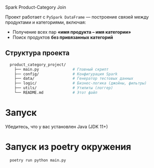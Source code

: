 Spark Product-Category Join

Проект работает с `PySpark DataFrame` — построение связей между продуктами и категориями, включая:

- Получение всех пар **«имя продукта – имя категории»**
- Поиск продуктов **без привязанных категорий**

## Структура проекта

```bash
  product_category_project/
    ├── main.py               # Главный скрипт
    ├── config/               # Конфигурация Spark
    ├── data/                 # Генератор тестовых данных
    ├── logic/                # Бизнес-логика (джойны, фильтры)
    ├── utils/                # Утилиты (логгер)
    └── README.md             # Этот файл
```
#  Запуск

Убедитесь, что у вас установлен Java (JDK 11+)

# Запуск из poetry окружения
```bash
  poetry run python main.py
```
